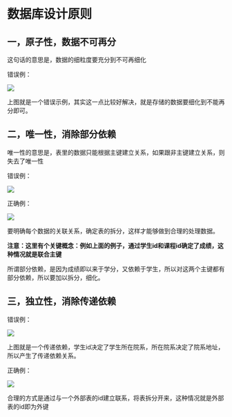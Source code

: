 # 数据库设计原则

## 一，原子性，数据不可再分

这句话的意思是，数据的细粒度要充分到不可再细化

错误例：

![](https://ws3.sinaimg.cn/large/006tNc79ly1flnpguw98uj30qq0by47c.jpg)

上图就是一个错误示例，其实这一点比较好解决，就是存储的数据要细化到不能再分即可。

## 二，唯一性，消除部分依赖

唯一性的意思是，表里的数据只能根据主键建立关系，如果跟非主键建立关系，则失去了唯一性

错误例：

![](https://ws4.sinaimg.cn/large/006tNc79ly1flnpmc1kahj30rw0pgu02.jpg)

正确例：

![](https://ws4.sinaimg.cn/large/006tNc79ly1flnpo7x6yij310y0sy4qp.jpg)

要明确每个数据的关联关系，确定表的拆分，这样才能够做到合理的处理数据。

**注意：这里有个关键概念：例如上面的例子，通过学生id和课程id确定了成绩，这种情况就是联合主键**

所谓部分依赖，是因为成绩即以来于学分，又依赖于学生，所以对这两个主键都有部分依赖，所以要加以拆分，细化。

## 三，独立性，消除传递依赖

错误例：

![](https://ws2.sinaimg.cn/large/006tNc79ly1flnpr7ohrjj311e0qse81.jpg)

上图就是一个传递依赖，学生id决定了学生所在院系，所在院系决定了院系地址，所以产生了传递依赖关系。

正确例：

![](https://ws3.sinaimg.cn/large/006tNc79ly1flnpy2pej1j30z20l0wu0.jpg)

合理的方式是通过与一个外部表的id建立联系，将表拆分开来，这种情况就是外部表的id即为外键


